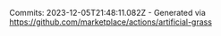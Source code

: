 Commits: 2023-12-05T21:48:11.082Z - Generated via https://github.com/marketplace/actions/artificial-grass
<br>

